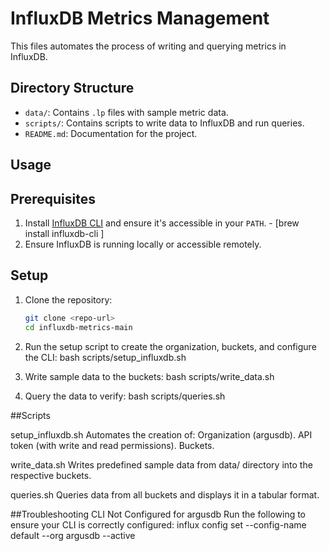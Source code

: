 # InfluxDB Metrics Management

This files automates the process of writing and querying metrics in InfluxDB.

## Directory Structure
- `data/`: Contains `.lp` files with sample metric data.
- `scripts/`: Contains scripts to write data to InfluxDB and run queries.
- `README.md`: Documentation for the project.

## Usage

## Prerequisites
1. Install [InfluxDB CLI](https://docs.influxdata.com/influxdb/latest/tools/influx-cli/) and ensure it's accessible in your `PATH`. - [brew install influxdb-cli
]
2. Ensure InfluxDB is running locally or accessible remotely.

## Setup

1. Clone the repository:
   ```bash
   git clone <repo-url>
   cd influxdb-metrics-main

2. Run the setup script to create the organization, buckets, and configure the CLI:
    bash scripts/setup_influxdb.sh

3. Write sample data to the buckets:
    bash scripts/write_data.sh

4. Query the data to verify:
    bash scripts/queries.sh


##Scripts

setup_influxdb.sh
    Automates the creation of:
        Organization (argusdb).
        API token (with write and read permissions).
        Buckets.

write_data.sh
    Writes predefined sample data from data/ directory into the respective buckets.

queries.sh
    Queries data from all buckets and displays it in a tabular format.

##Troubleshooting
    CLI Not Configured for argusdb
        Run the following to ensure your CLI is correctly configured:
            influx config set --config-name default --org argusdb --active
